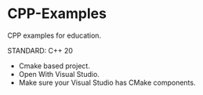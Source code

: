 # CPP-Examples
CPP examples for education.

STANDARD: C++ 20

- Cmake based project.
- Open With Visual Studio.
- Make sure your Visual Studio has CMake components.
